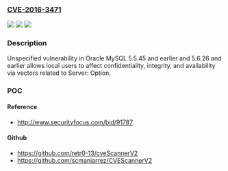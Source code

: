### [CVE-2016-3471](https://cve.mitre.org/cgi-bin/cvename.cgi?name=CVE-2016-3471)
![](https://img.shields.io/static/v1?label=Product&message=n%2Fa&color=blue)
![](https://img.shields.io/static/v1?label=Version&message=n%2Fa&color=blue)
![](https://img.shields.io/static/v1?label=Vulnerability&message=n%2Fa&color=brighgreen)

### Description

Unspecified vulnerability in Oracle MySQL 5.5.45 and earlier and 5.6.26 and earlier allows local users to affect confidentiality, integrity, and availability via vectors related to Server: Option.

### POC

#### Reference
- http://www.securityfocus.com/bid/91787

#### Github
- https://github.com/retr0-13/cveScannerV2
- https://github.com/scmanjarrez/CVEScannerV2


